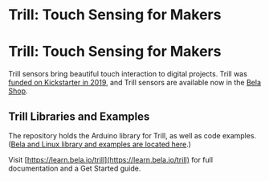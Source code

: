# Trill: Touch Sensing for Makers

# Trill: Touch Sensing for Makers

Trill sensors bring beautiful touch interaction to digital projects. Trill was [funded on Kickstarter in 2019](https://www.kickstarter.com/projects/423153472/trill-touch-sensing-for-makers), and Trill sensors are available now in the [Bela Shop](https://shop.bela.io/collections/trill).

## Trill Libraries and Examples

The repository holds the Arduino library for Trill, as well as code examples. ([Bela and Linux library and examples are located here](https://github.com/BelaPlatform/Trill).)

Visit [https://learn.bela.io/trill](https://learn.bela.io/trill) for full documentation and a Get Started guide.


